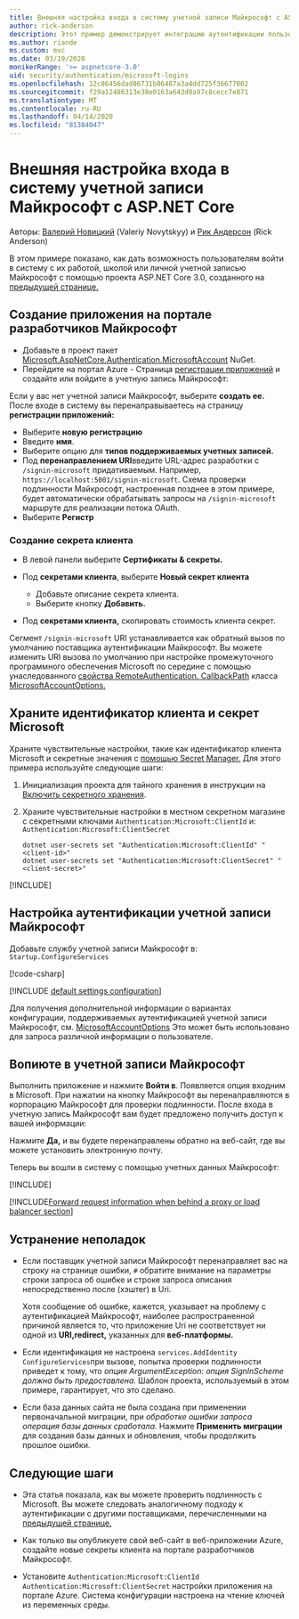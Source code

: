 ```yaml
---
title: Внешняя настройка входа в систему учетной записи Майкрософт с ASP.NET Core
author: rick-anderson
description: Этот пример демонстрирует интеграцию аутентификации пользователя учетной записи Майкрософт в существующее приложение ASP.NET Core.
ms.author: riande
ms.custom: mvc
ms.date: 03/19/2020
monikerRange: '>= aspnetcore-3.0'
uid: security/authentication/microsoft-logins
ms.openlocfilehash: 12c86456dad86731b86487a3a4dd725f36677002
ms.sourcegitcommit: f29a12486313e38e0163a643d8a97c8cecc7e871
ms.translationtype: MT
ms.contentlocale: ru-RU
ms.lasthandoff: 04/14/2020
ms.locfileid: "81384047"
---
```

# <a name="microsoft-account-external-login-setup-with-aspnet-core"></a>Внешняя настройка входа в систему учетной записи Майкрософт с ASP.NET Core

Авторы: [Валерий Новицкий](https://github.com/01binary) (Valeriy Novytskyy) и [Рик Андерсон](https://twitter.com/RickAndMSFT) (Rick Anderson)

В этом примере показано, как дать возможность пользователям войти в систему с их работой, школой или личной учетной записью Майкрософт с помощью проекта ASP.NET Core 3.0, созданного на [предыдущей странице.](xref:security/authentication/social/index)

## <a name="create-the-app-in-microsoft-developer-portal"></a>Создание приложения на портале разработчиков Майкрософт

* Добавьте в проект пакет [Microsoft.AspNetCore.Authentication.MicrosoftAccount](https://www.nuget.org/packages/Microsoft.AspNetCore.Authentication.MicrosoftAccount/) NuGet.
* Перейдите на портал Azure - Страница [регистрации приложений](https://go.microsoft.com/fwlink/?linkid=2083908) и создайте или войдите в учетную запись Майкрософт:

Если у вас нет учетной записи Майкрософт, выберите **создать ее.** После входе в систему вы перенаправываетесь на страницу **регистрации приложений:**

* Выберите **новую регистрацию**
* Введите **имя**.
* Выберите опцию для **типов поддерживаемых учетных записей.**  <!-- Accounts for any org work with MS domain accounts. Most folks probably want the last option, personal MS accounts. It took 24 hours after setting this up for the keys to work -->
* Под **перенаправлением URI**введите URL-адрес разработки с `/signin-microsoft` придативаемым. Например, `https://localhost:5001/signin-microsoft`. Схема проверки подлинности Майкрософт, настроенная позднее в этом примере, будет автоматически обрабатывать запросы на `/signin-microsoft` маршруте для реализации потока OAuth.
* Выберите **Регистр**

### <a name="create-client-secret"></a>Создание секрета клиента

* В левой панели выберите **Сертификаты & секреты.**
* Под **секретами клиента**, выберите **Новый секрет клиента**

  * Добавьте описание секрета клиента.
  * Выберите кнопку **Добавить.**

* Под **секретами клиента,** скопировать стоимость клиента секрет.

Сегмент `/signin-microsoft` URI устанавливается как обратный вызов по умолчанию поставщика аутентификации Майкрософт. Вы можете изменить URI вызова по умолчанию при настройке промежуточного программного обеспечения Microsoft по середине с помощью унаследованного [свойства RemoteAuthentication. CallbackPath](/dotnet/api/microsoft.aspnetcore.authentication.remoteauthenticationoptions.callbackpath) класса [MicrosoftAccountOptions.](/dotnet/api/microsoft.aspnetcore.authentication.microsoftaccount.microsoftaccountoptions)

## <a name="store-the-microsoft-client-id-and-secret"></a>Храните идентификатор клиента и секрет Microsoft

Храните чувствительные настройки, такие как идентификатор клиента Microsoft и секретные значения с [помощью Secret Manager.](xref:security/app-secrets) Для этого примера используйте следующие шаги:

1. Инициализация проекта для тайного хранения в инструкции на [Включить секретного хранения](xref:security/app-secrets#enable-secret-storage).
1. Храните чувствительные настройки в местном секретном магазине с секретными ключами `Authentication:Microsoft:ClientId` и: `Authentication:Microsoft:ClientSecret`

    ```dotnetcli
    dotnet user-secrets set "Authentication:Microsoft:ClientId" "<client-id>"
    dotnet user-secrets set "Authentication:Microsoft:ClientSecret" "<client-secret>"
    ```

[!INCLUDE[](~/includes/environmentVarableColon.md)]

## <a name="configure-microsoft-account-authentication"></a>Настройка аутентификации учетной записи Майкрософт

Добавьте службу учетной записи Майкрософт в: `Startup.ConfigureServices`

[!code-csharp[](~/security/authentication/social/social-code/3.x/StartupMS3x.cs?name=snippet&highlight=10-14)]

[!INCLUDE [default settings configuration](includes/default-settings.md)]

Для получения дополнительной информации о вариантах конфигурации, поддерживаемых аутентификацией учетной записи Майкрософт, см. [MicrosoftAccountOptions](/dotnet/api/microsoft.aspnetcore.builder.microsoftaccountoptions) Это может быть использовано для запроса различной информации о пользователе.

## <a name="sign-in-with-microsoft-account"></a>Вопиюте в учетной записи Майкрософт

Выполнить приложение и нажмите **Войти в**. Появляется опция входним в Microsoft. При нажатии на кнопку Майкрософт вы перенаправляются в корпорацию Майкрософт для проверки подлинности. После входа в учетную запись Майкрософт вам будет предложено получить доступ к вашей информации:

Нажмите **Да,** и вы будете перенаправлены обратно на веб-сайт, где вы можете установить электронную почту.

Теперь вы вошли в систему с помощью учетных данных Майкрософт:

[!INCLUDE[](includes/chain-auth-providers.md)]

[!INCLUDE[Forward request information when behind a proxy or load balancer section](includes/forwarded-headers-middleware.md)]

## <a name="troubleshooting"></a>Устранение неполадок

* Если поставщик учетной записи Майкрософт перенаправляет вас на строку на странице ошибки, `#` обратите внимание на параметры строки запроса об ошибке и строке запроса описания непосредственно после (хэштег) в Uri.

  Хотя сообщение об ошибке, кажется, указывает на проблему с аутентификацией Майкрософт, наиболее распространенной причиной является то, что приложение Uri не соответствует ни одной из **URI,redirect,** указанных для **веб-платформы.**
* Если идентификация не настроена `services.AddIdentity` `ConfigureServices`при вызове, попытка проверки подлинности приведет к тому, что *опция ArgumentException: опция SignInScheme должна быть предоставлена.* Шаблон проекта, используемый в этом примере, гарантирует, что это сделано.
* Если база данных сайта не была создана при применении первоначальной миграции, при *обработке ошибки запроса операция базы данных сработала.* Нажмите **Применить миграции** для создания базы данных и обновления, чтобы продолжить прошлое ошибки.

## <a name="next-steps"></a>Следующие шаги

* Эта статья показала, как вы можете проверить подлинность с Microsoft. Вы можете следовать аналогичному подходу к аутентификации с другими поставщиками, перечисленными на [предыдущей странице.](xref:security/authentication/social/index)

* Как только вы опубликуете свой веб-сайт в веб-приложении Azure, создайте новые секреты клиента на портале разработчиков Майкрософт.

* Установите `Authentication:Microsoft:ClientId` `Authentication:Microsoft:ClientSecret` настройки приложения на портале Azure. Система конфигурации настроена на чтение ключей из переменных среды.
